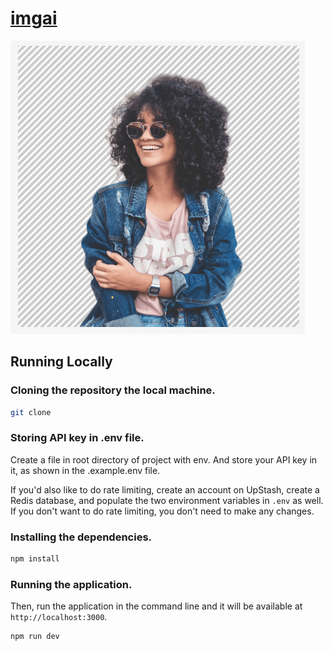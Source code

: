 # [imgai](https://imgai.netlify.app/)



[![Face Photo Restorer](./public/silueta.png)](https://imgai.netlify.app/)


## Running Locally

### Cloning the repository the local machine.

```bash
git clone
```


### Storing API key in .env file.

Create a file in root directory of project with env. And store your API key in it, as shown in the .example.env file.


If you'd also like to do rate limiting, create an account on UpStash, create a Redis database, and populate the two environment variables in `.env` as well. If you don't want to do rate limiting, you don't need to make any changes.

### Installing the dependencies.

```bash
npm install
```

### Running the application.

Then, run the application in the command line and it will be available at `http://localhost:3000`.

```bash
npm run dev
```
